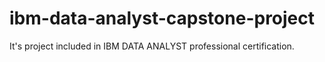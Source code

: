 # ibm-data-analyst-capstone-project

It's project included in IBM DATA ANALYST professional certification.
